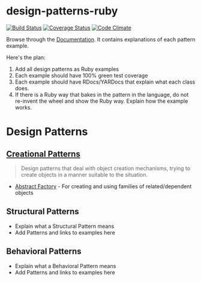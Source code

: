 design-patterns-ruby
====================

[![Build Status](https://travis-ci.org/emilsoman/design-patterns-ruby.png?branch=master)](https://travis-ci.org/emilsoman/design-patterns-ruby)
[![Coverage Status](https://coveralls.io/repos/emilsoman/design-patterns-ruby/badge.png?branch=master)](https://coveralls.io/r/emilsoman/design-patterns-ruby)
[![Code Climate](https://codeclimate.com/github/emilsoman/design-patterns-ruby.png)](https://codeclimate.com/github/emilsoman/design-patterns-ruby)

Browse through the [Documentation](http://rubydoc.info/github/emilsoman/design-patterns-ruby/master/frames).
It contains explanations of each pattern example.

Here's the plan:

1. Add all design patterns as Ruby examples
2. Each example should have 100% green test coverage
3. Each example should have RDocs/YARDocs that explain what each class does.
4. If there is a Ruby way that bakes in the pattern in the language, do not re-invent the wheel and show the Ruby way.
Explain how the example works.

# Design Patterns

## [Creational Patterns](/creational)
> Design patterns that deal with object creation mechanisms,
  trying to create objects in a manner suitable to the situation.
  
* [Abstract Factory](/creational/abstract_factory) -
  For creating and using families of related/dependent objects

## Structural Patterns
* Explain what a Structural Pattern means
* Add Patterns and links to examples here

## Behavioral Patterns
* Explain what a Behavioral Pattern means
* Add Patterns and links to examples here


